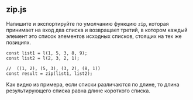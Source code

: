 ## zip.js

Напишите и экспортируйте по умолчанию функцию `zip`, которая принимает на вход два списка и возвращает третий, в котором каждый элемент это список элементов исходных списков, стоящих на тех же позициях.

```
const list1 = l(1, 5, 3, 8, 9);
const list2 = l(2, 3, 2, 1);

//  ((1, 2), (5, 3), (3, 2), (8, 1))
const result = zip(list1, list2);
```

Как видно из примера, если списки различаются по длине, то длина результирующего списка равна длине короткого списка.
